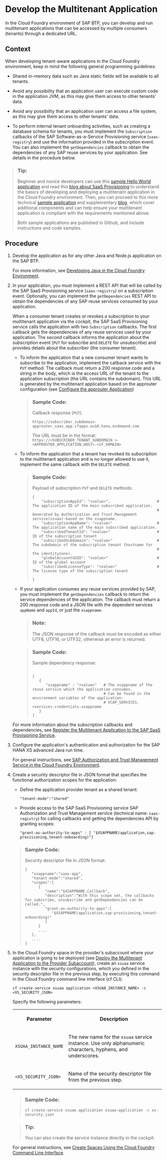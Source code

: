 <!-- loioff540477f5404e3da2a8ce23dcee602a -->

# Develop the Multitenant Application

In the Cloud Foundry environment of SAP BTP, you can develop and run multitenant applications that can be accessed by multiple consumers \(tenants\) through a dedicated URL.



## Context

When developing tenant-aware applications in the Cloud Foundry environment, keep in mind the following general programming guidelines:

-   Shared in-memory data such as Java static fields will be available to all tenants.

-   Avoid any possibility that an application user can execute custom code in the application JVM, as this may give them access to other tenants' data.

-   Avoid any possibility that an application user can access a file system, as this may give them access to other tenants' data.

-   To perform internal tenant onboarding activities, such as creating a database schema for tenants, you must implement the `Subscription` callbacks of the SAP Software-as-a-Service Provisioning service \(`saas-registry`\) and use the information provided in the subscription event. You can also implement the `getDependencies` callback to obtain the dependencies of any SAP reuse services by your application. See details in the procedure below.


> ### Tip:  
> Beginner and novice developers can use this [sample Hello World application](https://github.com/SAP/cloud-cf-multitenant-saas-provisioning-sample) and read this [blog about SaaS Provisioning](https://blogs.sap.com/2018/10/25/using-saas-registry-to-develop-multitenant-application-on-sap-cloud-platform-cloud-foundry-environment/) to understand the basics of developing and deploying a multitenant application in the Cloud Foundry environment. Then, you can proceed to this more technical [sample application](https://github.com/SAP/cloud-cf-multitenant-Inventory-management) and supplementary [blog](https://blogs.sap.com/2018/09/17/developing-multitenant-applications-on-sap-cloud-platform-cloud-foundry-environment/), which cover additional components and can help ensure your multitenant application is compliant with the requirements mentioned above.
> 
> Both sample applications are published in Github, and include instructions and code samples.



## Procedure

1.  Develop the application as for any other Java and Node.js application on the SAP BTP.

    For more information, see [Developing Java in the Cloud Foundry Environment](Developing_Java_in_the_Cloud_Foundry_Environment_a3f9006.md).

2.  In your application, you must implement a REST API that will be called by the SAP SaaS Provisioning service \(`saas-registry`\) on a subscription event. Optionally, you can implement the `getDependencies` REST API to obtain the dependencies of any SAP reuse services consumed by your application.

    When a consumer tenant creates or revokes a subscription to your multitenant application via the cockpit, the SAP SaaS Provisioning service calls the application with two `Subscription` callbacks. The first callback gets the dependencies of any reuse services used by your application. The second callback informs the application about the subscription event \(`PUT` for subscribe and `DELETE` for unsubscribe\) and provides details about the subscriber \(the consumer tenant\).

    -   To inform the application that a new consumer tenant wants to subscribe to the application, implement the callback service with the `PUT` method. The callback must return a 200 response code and a string in the body, which is the access URL of the tenant to the application subscription \(the URL contains the subdomain\). This URL is generated by the multitenant application based on the approuter configuration \(see [Configure the approuter Application](Configure_the_approuter_Application_5af9067.md)\)

        > ### Sample Code:  
        > Callback response \(`PUT`\).
        > 
        > ```
        > https://subscriber_subdomain-approuter_saas_app.cfapps.eu10.hana.ondemand.com
        > ```
        > 
        > The URL must be in the format: `https://<SUBSCRIBER_TENANT_SUBDOMAIN >-<APPROUTER_APPLICATION_HOST>.<CF_DOMAIN>`

    -   To inform the application that a tenant has revoked its subscription to the multitenant application and is no longer allowed to use it, implement the same callback with the `DELETE` method.

        > ### Sample Code:  
        > Payload of subscription `PUT` and `DELETE` methods:
        > 
        > ```
        > {
        >     "subscriptionAppId": "<value>",                     # The application ID of the main subscribed application.
        >                                                         # Generated by Authorization and Trust Management service(xsuaa)-based on the xsappname.
        >     "subscriptionAppName": "<value>"                    # The application name of the main subscribed application.
        >     "subscribedTenantId": "<value>"                     # ID of the subscription tenant
        >     "subscribedSubdomain": "<value>"                    # The subdomain of the subscription tenant (hostname for 
        >                                                         # the identityzone).
        >     "globalAccountGUID": "<value>"                      # ID of the global account
        >     "subscribedLicenseType": "<value>"                  # The license type of the subscription tenant
        > 
        > }
        > ```

    -   If your application consumes any reuse services provided by SAP, you must implement the `getDependencies` callback to return the service dependencies of the application. The callback must return a 200 response code and a JSON file with the dependent services `appName` and `appId`, or just the `xsappname`.

        > ### Note:  
        > The JSON response of the callback must be encoded as either UTF8, UTF16, or UTF32, otherwise an error is returned.

        > ### Sample Code:  
        > Sample dependency response:
        > 
        > ```
        > 
        > [ 
        >    {
        >       "xsappname" : "<value>"   # The xsappname of the reuse service which the application consumes.
        >                                 # Can be found in the environment variables of the application:
        >                                 # VCAP_SERVICES.<service>.credentials.xsappname
        >    }
        > ]
        > ```

    For more information about the subscription callbacks and dependencies, see [Register the Multitenant Application to the SAP SaaS Provisioning Service](Register_the_Multitenant_Application_to_the_SAP_SaaS_Provisioning_Service_3971151.md).

3.  Configure the application's authentication and authorization for the SAP HANA XS advanced Java run time.

    For general instructions, see [SAP Authorization and Trust Management Service in the Cloud Foundry Environment](SAP_Authorization_and_Trust_Management_Service_in_the_Cloud_Foundry_Environment_6373bb7.md).

4.  Create a security descriptor file in JSON format that specifies the functional authorization scopes for the application:

    -   Define the application provider tenant as a shared tenant:

        ```
        "tenant-mode":"shared"
        ```

    -   Provide access to the SAP SaaS Provisioning service SAP Authorization and Trust Management service \(technical name: `saas-registry`\) for calling callbacks and getting the dependencies API by granting scopes:

        ```
        "grant-as-authority-to-apps" : [ "$XSAPPNAME(application,sap-provisioning,tenant-onboarding)"]
        ```

    > ### Sample Code:  
    > Security descriptor file in JSON format:
    > 
    > ```
    > {  
    >    "xsappname":"saas-app",
    >    "tenant-mode":"shared",
    >    "scopes":[  
    >       {  
    >          "name":"$XSAPPNAME.Callback",
    >          "description":"With this scope set, the callbacks for subscribe, unsubscribe and getDependencies can be called.",
    >          "grant-as-authority-to-apps":[  
    >             "$XSAPPNAME(application,sap-provisioning,tenant-onboarding)"
    >          ]
    >       }
    >       ....
    >    ],
    >    ....
    > }
    > ```

5.  In the Cloud Foundry space in the provider's subaccount where your application is going to be deployed \(see [Deploy the Multitenant Application to the Provider Subaccount](Deploy_the_Multitenant_Application_to_the_Provider_Subaccount_2204416.md)\), create an `xsuaa` service instance with the security configurations, which you defined in the security descriptor file in the previous step, by executing this command in the Cloud Foundry command line interface \(cf CLI\):

    ```
    cf create-service xsuaa application <XSUAA_INSTANCE_NAME> -c <XS_SECURITY_JSON>
    ```

    Specify the following parameters:


    <table>
    <tr>
    <th>

    Parameter


    
    </th>
    <th>

    Description


    
    </th>
    </tr>
    <tr>
    <td>

    `XSUAA_INSTANCE_NAME`


    
    </td>
    <td>

    The new name for the `xsuaa` service instance. Use only alphanumeric characters, hyphens, and underscores.


    
    </td>
    </tr>
    <tr>
    <td>

    `<XS_SECURITY_JSON>`


    
    </td>
    <td>

    Name of the security descriptor file from the previous step.


    
    </td>
    </tr>
    </table>
    
    > ### Sample Code:  
    > ```
    > cf create-service xsuaa application xsuaa-application -c xs-security.json
    > ```

    > ### Tip:  
    > You can also create the service instance directly in the cockpit.

    For general instructions, see [Create Spaces Using the Cloud Foundry Command Line Interface](Create_Spaces_Using_the_Cloud_Foundry_Command_Line_Interface_a2e5e29.md).


